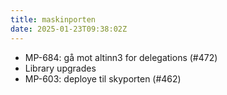 ```yaml
---
title: maskinporten
date: 2025-01-23T09:38:02Z
---
```

- MP-684: gå mot altinn3 for delegations (#472)
- Library upgrades
- MP-603: deploye til skyporten (#462)

